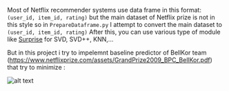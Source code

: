 Most of Netflix recommender systems use data frame in this format:
`(user_id, item_id, rating)`
but the main dataset of Netflix prize is not in this style so in `PrepareDataframe.py` I attempt to convert the main dataset to `(user_id, item_id, rating)`
After this, you can use various type of module like [Surprise](http://surpriselib.com/) for SVD, SVD++, KNN,...

But in this project i try to impelemnt baseline predictor of BellKor team (https://www.netflixprize.com/assets/GrandPrize2009_BPC_BellKor.pdf) that try to minimize :

![alt text](https://user-images.githubusercontent.com/19234324/46571650-81c7fa00-c985-11e8-837e-ebe128ab5b14.PNG)
